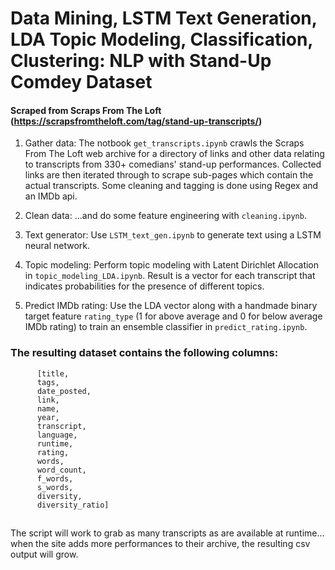# Data Mining, LSTM Text Generation, LDA Topic Modeling, Classification, Clustering: NLP with Stand-Up Comdey Dataset 
#### Scraped from Scraps From The Loft (https://scrapsfromtheloft.com/tag/stand-up-transcripts/)

1) Gather data: The notbook `get_transcripts.ipynb` crawls the Scraps From The Loft web archive for a directory of links and other data
          relating to transcripts from 330+ comedians' stand-up performances. Collected links are then iterated through to
          scrape sub-pages which contain the actual transcripts. Some cleaning and tagging is done using Regex and an IMDb api. 
          
2) Clean data: ...and do some feature engineering with `cleaning.ipynb`.

3) Text generator: Use `LSTM_text_gen.ipynb` to generate text using a LSTM neural network.

4) Topic modeling: Perform topic modeling with Latent Dirichlet Allocation in `topic_modeling_LDA.ipynb`. Result is a vector for each transcript that indicates probabilities for the presence of different topics.

5) Predict IMDb rating: Use the LDA vector along with a handmade binary target feature `rating_type` (1 for above average and 0 for below average IMDb rating) to train an ensemble classifier in `predict_rating.ipynb`.


### The resulting dataset contains the following columns: 
          [title, 
          tags, 
          date_posted, 
          link, 
          name, 
          year, 
          transcript, 
          language, 
          runtime, 
          rating,
          words,
          word_count,
          f_words,
          s_words,
          diversity,
          diversity_ratio]
##
The script will work to grab as many transcripts as
          are available at runtime... when
          the site adds more performances to their archive, the resulting csv output will grow.
